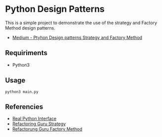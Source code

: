 # Python Design Patterns

This is a simple project to demonstrate the use of the strategy and Factory Method design patterns.

* [Medium - Ptyhon Design patterns Strategy and Factory Method](https://medium.com/@andredevlinux/python-design-patterns-strategy-and-factory-method-impl-pt-br-e8dd9a67c397)

## Requiriments
- Python3

## Usage

```shell
python3 main.py
```

## Referencies

* [Real Python Interface](https://realpython.com/python-interface/)
* [Refactoring Guru Strategy](https://refactoring.guru/design-patterns/strategy)
* [Refactorung Guru Factory Method](https://refactoring.guru/design-patterns/factory-method)
